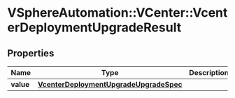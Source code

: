 # VSphereAutomation::VCenter::VcenterDeploymentUpgradeResult

## Properties
Name | Type | Description | Notes
------------ | ------------- | ------------- | -------------
**value** | [**VcenterDeploymentUpgradeUpgradeSpec**](VcenterDeploymentUpgradeUpgradeSpec.md) |  | 



